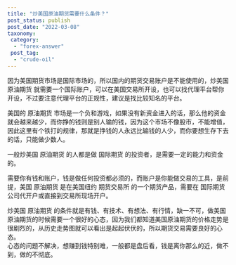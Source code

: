 ```yaml
---
title: "炒美国原油期货需要什么条件？"
post_status: publish
post_date: "2022-03-08"
taxonomy:
 category: 
  - "forex-answer"
 post_tag: 
  - "crude-oil"
---
```


因为美国期货市场是国际市场的，所以国内的期货交易账户是不能使用的，炒美国 原油期货 就需要一个国际账户，可以在美国交易所开设，也可以找代理平台帮你开设，不过要注意代理平台的正规性，建议是找比较知名的平台。  

美国的 原油期货 市场是一个负和游戏，如果没有新资金进入的话，那么他的资金就会越来越少，而你挣的钱则是别人输的钱，因为这个市场不像股市，不能增值，因此这里有个铁打的规律，那就是挣钱的人永远比输钱的人少，而你要想生存下去的话，只能做少数人。  

一般炒美国 原油期货 的人都是做 国际期货 的投资者，是需要一定的能力和资金的。  

需要你有钱和账户，钱是做任何投资都必须的，而账户是你能做交易的工具，是前提，美国 原油期货 是在美国纽约 期货交易所 的一个期货产品，需要在 国际期货 公司代开户或直接到交易所现场开户。  

炒美国 原油期货 的条件就是有钱、有技术、有想法、有行情，缺一不可，做美国原油期货的时候需要一个很好的心态，因为我们都知道美国原油期货的价格走势是很剧烈的，从历史走势图就可以看出是起起伏伏的，所以期货交易需要良好的心态。  
心态的问题不解决，想赚到钱特别难，一般都是盘后看，钱是离你那么的近，做不到，做的不彻底。

